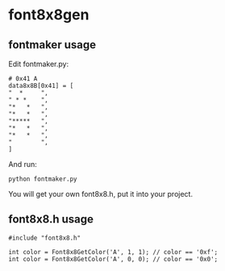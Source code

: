 # font8x8gen

## fontmaker usage

Edit fontmaker.py:

```
# 0x41 A
data8x8B[0x41] = [
"  *     ",
" * *    ",
"*   *   ",
"*   *   ",
"*****   ",
"*   *   ",
"*   *   ",
"        ",
]
```

And run:

```
python fontmaker.py
```

You will get your own font8x8.h, put it into your project.

## font8x8.h usage

```
#include "font8x8.h"

int color = Font8x8GetColor('A', 1, 1); // color == '0xf';
int color = Font8x8GetColor('A', 0, 0); // color == '0x0';
```

